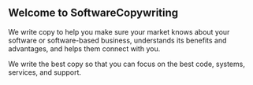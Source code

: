 ## Welcome to SoftwareCopywriting

We write copy to help you make sure your market knows about your software or software-based business, understands its benefits and advantages, and helps them connect with you. 

We write the best copy so that you can focus on the best code, systems, services, and support.
